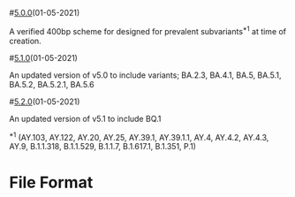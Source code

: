 #[5.0.0](https://github.com/quick-lab/nCOV19)(01-05-2021)

A verified 400bp scheme for designed for prevalent subvariants<sup>*1</sup> at time of creation. 

#[5.1.0](https://github.com/quick-lab/nCOV19)(01-05-2021)

An updated version of v5.0 to include variants; BA.2.3, BA.4.1, BA.5, BA.5.1, BA.5.2, BA.5.2.1, BA.5.6

#[5.2.0](https://github.com/quick-lab/nCOV19)(01-05-2021)

An updated version of v5.1 to include BQ.1


<sup>*1</sup>
(AY.103, AY.122, AY.20, AY.25, AY.39.1, AY.39.1.1, AY.4, AY.4.2, AY.4.3, AY.9, B.1.1.318, B.1.1.529, B.1.1.7, B.1.617.1, B.1.351, P.1)

# File Format
